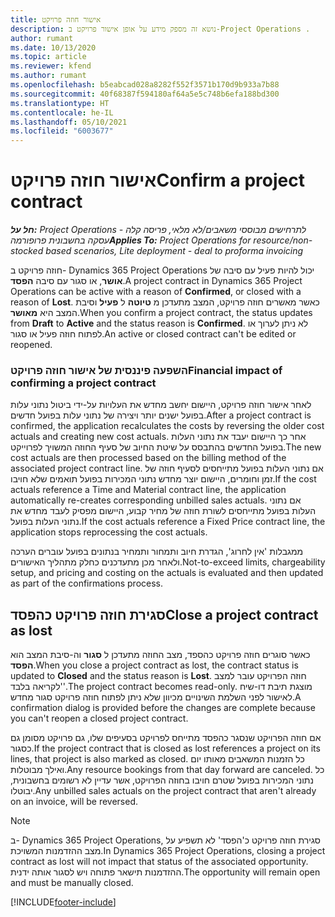 ```yaml
---
title: אישור חוזה פרויקט
description: נושא זה מספק מידע על אופן אישור פרויקט ב-Project Operations .
author: rumant
ms.date: 10/13/2020
ms.topic: article
ms.reviewer: kfend
ms.author: rumant
ms.openlocfilehash: b5eabcad028a8282f552f3571b170d9b933a7b88
ms.sourcegitcommit: 40f68387f594180af64a5e5c748b6efa188bd300
ms.translationtype: HT
ms.contentlocale: he-IL
ms.lasthandoff: 05/10/2021
ms.locfileid: "6003677"
---
```

# <a name="confirm-a-project-contract"></a><span data-ttu-id="3d1ff-103">אישור חוזה פרויקט</span><span class="sxs-lookup"><span data-stu-id="3d1ff-103">Confirm a project contract</span></span>

<span data-ttu-id="3d1ff-104">_**חל על:** Project Operations לתרחישים מבוססי משאבים/לא מלאי, פריסה קלה - עסקה בחשבונית פרופורמה_</span><span class="sxs-lookup"><span data-stu-id="3d1ff-104">_**Applies To:** Project Operations for resource/non-stocked based scenarios, Lite deployment - deal to proforma invoicing_</span></span>

<span data-ttu-id="3d1ff-105">חוזה פרויקט ב- Dynamics 365 Project Operations יכול להיות פעיל עם סיבה של **אושר**, או סגור עם סיבה **הפסד‬**.</span><span class="sxs-lookup"><span data-stu-id="3d1ff-105">A project contract in Dynamics 365 Project Operations can be active with a reason of **Confirmed**, or closed with a reason of **Lost**.</span></span> <span data-ttu-id="3d1ff-106">כאשר מאשרים חוזה פרויקט, המצב מתעדכן מ **טיוטה** ל **פעיל** וסיבת המצב היא **מאושר**.</span><span class="sxs-lookup"><span data-stu-id="3d1ff-106">When you confirm a project contract, the status updates from **Draft** to **Active** and the status reason is **Confirmed**.</span></span> <span data-ttu-id="3d1ff-107">לא ניתן לערוך או לפתוח חוזה פעיל או סגור.</span><span class="sxs-lookup"><span data-stu-id="3d1ff-107">An active or closed contract can't be edited or reopened.</span></span> 

### <a name="financial-impact-of-confirming-a-project-contract"></a><span data-ttu-id="3d1ff-108">השפעה פיננסית של אישור חוזה פרויקט</span><span class="sxs-lookup"><span data-stu-id="3d1ff-108">Financial impact of confirming a project contract</span></span>

<span data-ttu-id="3d1ff-109">לאחר אישור חוזה פרויקט, היישום יחשב מחדש את העלויות על-ידי ביטול נתוני עלות בפועל ישנים יותר ויצירה של נתוני עלות בפועל חדשים.</span><span class="sxs-lookup"><span data-stu-id="3d1ff-109">After a project contract is confirmed, the application recalculates the costs by reversing the older cost actuals and creating new cost actuals.</span></span> <span data-ttu-id="3d1ff-110">אחר כך היישום יעבד את נתוני העלות בפועל החדשים בהתבסס על שיטת החיוב של סעיף החוזה המשויך לפרוייקט.</span><span class="sxs-lookup"><span data-stu-id="3d1ff-110">The new cost actuals are then processed based on the billing method of the associated project contract line.</span></span> <span data-ttu-id="3d1ff-111">אם נתוני העלות בפועל מתייחסים לסעיף חוזה של זמן וחומרים, היישום יוצר מחדש נתוני המכירות בפועל תואמים שלא חויבו.</span><span class="sxs-lookup"><span data-stu-id="3d1ff-111">If the cost actuals reference a Time and Material contract line, the application automatically re-creates corresponding unbilled sales actuals.</span></span> <span data-ttu-id="3d1ff-112">אם נתוני העלות בפועל מתייחסים לשורת חוזה של מחיר קבוע, היישום מפסיק לעבד מחדש את נתוני העלות בפועל.</span><span class="sxs-lookup"><span data-stu-id="3d1ff-112">If the cost actuals reference a Fixed Price contract line, the application stops reprocessing the cost actuals.</span></span>

<span data-ttu-id="3d1ff-113">ממגבלות 'אין לחרוג', הגדרת חיוב ותמחור ותמחיר בנתונים בפועל עוברים הערכה ולאחר מכן מתעדכנים כחלק מתהליך האישורים.</span><span class="sxs-lookup"><span data-stu-id="3d1ff-113">Not-to-exceed limits, chargeability setup, and pricing and costing on the actuals is evaluated and then updated as part of the confirmations process.</span></span>

## <a name="close-a-project-contract-as-lost"></a><span data-ttu-id="3d1ff-114">סגירת חוזה פרויקט כהפסד</span><span class="sxs-lookup"><span data-stu-id="3d1ff-114">Close a project contract as lost</span></span>

<span data-ttu-id="3d1ff-115">כאשר סוגרים חוזה פרויקט כהספד, מצב החוזה מתעדכן ל **סגור** וה-סיבת המצב הוא **הפסד**.</span><span class="sxs-lookup"><span data-stu-id="3d1ff-115">When you close a project contract as lost, the contract status is updated to **Closed** and the status reason is **Lost**.</span></span> <span data-ttu-id="3d1ff-116">חוזה הפרויקט עובר למצב 'לקריאה בלבד'.</span><span class="sxs-lookup"><span data-stu-id="3d1ff-116">The project contract becomes read-only.</span></span> <span data-ttu-id="3d1ff-117">מוצגת תיבת דו-שיח לאישור לפני השלמת השינויים מכיוון שלא ניתן לפתוח חוזה פרויקט סגור מחדש.</span><span class="sxs-lookup"><span data-stu-id="3d1ff-117">A confirmation dialog is provided before the changes are complete because you can't reopen a closed project contract.</span></span>

<span data-ttu-id="3d1ff-118">אם חוזה הפרויקט שנסגר כהפסד מתייחס לפרויקט בסעיפים שלו, גם פרויקט מסומן גם כסגור.</span><span class="sxs-lookup"><span data-stu-id="3d1ff-118">If the project contract that is closed as lost references a project on its lines, that project is also marked as closed.</span></span> <span data-ttu-id="3d1ff-119">כל הזמנות המשאבים מאותו יום ואילך מבוטלות.</span><span class="sxs-lookup"><span data-stu-id="3d1ff-119">Any resource bookings from that day forward are canceled.</span></span> <span data-ttu-id="3d1ff-120">כל נתוני המכירות בפועל שטרם חויבו בחוזה הפרויקט, אשר עדיין לא רשומים בחשבונית, יבוטלו.</span><span class="sxs-lookup"><span data-stu-id="3d1ff-120">Any unbilled sales actuals on the project contract that aren't already on an invoice, will be reversed.</span></span>

> [!NOTE]
> <span data-ttu-id="3d1ff-121">ב- Dynamics 365 Project Operations, סגירת חוזה פרויקט כ'הפסד‬' לא תשפיע על מצב ההזדמנות המשויכת.</span><span class="sxs-lookup"><span data-stu-id="3d1ff-121">In Dynamics 365 Project Operations, closing a project contract as lost will not impact that status of the associated opportunity.</span></span> <span data-ttu-id="3d1ff-122">ההזדמנות תישאר פתוחה ויש לסגור אותה ידנית.</span><span class="sxs-lookup"><span data-stu-id="3d1ff-122">The opportunity will remain open and must be manually closed.</span></span>


[!INCLUDE[footer-include](../../includes/footer-banner.md)]